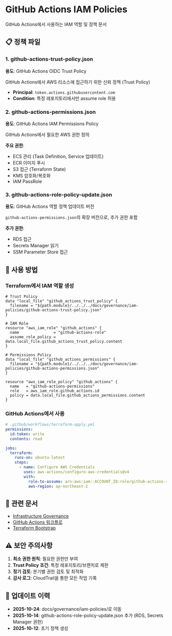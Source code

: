 # GitHub Actions IAM Policies

GitHub Actions에서 사용하는 IAM 역할 및 정책 문서

## 📋 정책 파일

### 1. github-actions-trust-policy.json
**용도**: GitHub Actions OIDC Trust Policy

GitHub Actions에서 AWS 리소스에 접근하기 위한 신뢰 정책 (Trust Policy)

- **Principal**: `token.actions.githubusercontent.com`
- **Condition**: 특정 레포지토리에서만 assume role 허용

### 2. github-actions-permissions.json
**용도**: GitHub Actions IAM Permissions Policy

GitHub Actions에서 필요한 AWS 권한 정의

**주요 권한**:
- ECS 관리 (Task Definition, Service 업데이트)
- ECR 이미지 푸시
- S3 접근 (Terraform State)
- KMS 암호화/복호화
- IAM PassRole

### 3. github-actions-role-policy-update.json
**용도**: GitHub Actions 역할 정책 업데이트 버전

`github-actions-permissions.json`의 확장 버전으로, 추가 권한 포함

**추가 권한**:
- RDS 접근
- Secrets Manager 읽기
- SSM Parameter Store 접근

## 🔧 사용 방법

### Terraform에서 IAM 역할 생성

```hcl
# Trust Policy
data "local_file" "github_actions_trust_policy" {
  filename = "${path.module}/../../../docs/governance/iam-policies/github-actions-trust-policy.json"
}

# IAM Role
resource "aws_iam_role" "github_actions" {
  name               = "github-actions-role"
  assume_role_policy = data.local_file.github_actions_trust_policy.content
}

# Permissions Policy
data "local_file" "github_actions_permissions" {
  filename = "${path.module}/../../../docs/governance/iam-policies/github-actions-permissions.json"
}

resource "aws_iam_role_policy" "github_actions" {
  name   = "github-actions-permissions"
  role   = aws_iam_role.github_actions.id
  policy = data.local_file.github_actions_permissions.content
}
```

### GitHub Actions에서 사용

```yaml
# .github/workflows/terraform-apply.yml
permissions:
  id-token: write
  contents: read

jobs:
  terraform:
    runs-on: ubuntu-latest
    steps:
      - name: Configure AWS Credentials
        uses: aws-actions/configure-aws-credentials@v4
        with:
          role-to-assume: arn:aws:iam::ACCOUNT_ID:role/github-actions-role
          aws-region: ap-northeast-2
```

## 📖 관련 문서

- [Infrastructure Governance](../infrastructure_governance.md)
- [GitHub Actions 워크플로](.github/workflows/)
- [Terraform Bootstrap](../../../terraform/bootstrap/)

## ⚠️ 보안 주의사항

1. **최소 권한 원칙**: 필요한 권한만 부여
2. **Trust Policy 조건**: 특정 레포지토리/브랜치로 제한
3. **정기 검토**: 분기별 권한 검토 및 최적화
4. **감사 로그**: CloudTrail을 통한 모든 작업 기록

## 🔄 업데이트 이력

- **2025-10-24**: docs/governance/iam-policies/로 이동
- **2025-10-14**: github-actions-role-policy-update.json 추가 (RDS, Secrets Manager 권한)
- **2025-10-12**: 초기 정책 생성
